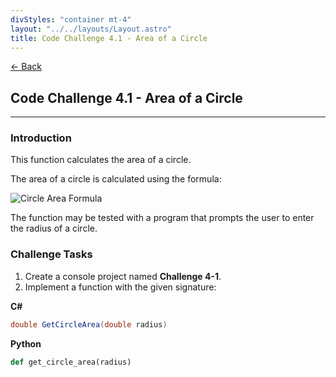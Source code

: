 ```yaml
---
divStyles: "container mt-4"
layout: "../../layouts/Layout.astro"
title: Code Challenge 4.1 - Area of a Circle
---
```


[← Back](/code-challenges/)

## Code Challenge 4.1 - Area of a Circle

---

### Introduction

This function calculates the area of a circle.

The area of a circle is calculated using the formula:

![Circle Area Formula](/courses/code-challenges/circle-area-formula.png)

The function may be tested with a program that prompts the user to enter the radius of a circle.

### Challenge Tasks

1. Create a console project named **Challenge 4-1**.
2. Implement a function with the given signature:

**C#**
```cs
double GetCircleArea(double radius)
```

**Python**
```python
def get_circle_area(radius)
```
